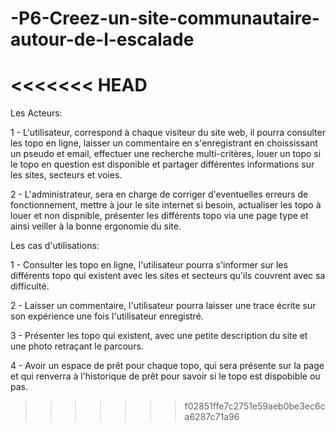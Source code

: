 # -P6-Creez-un-site-communautaire-autour-de-l-escalade
<<<<<<< HEAD
=======

Les Acteurs:

1 - L'utilisateur, correspond à chaque visiteur du site web, il pourra consulter les topo
en ligne, laisser un commentaire en s'enregistrant en choississant un pseudo et email,
effectuer une recherche multi-critères, louer un topo si le topo en question est disponible
et partager différentes informations sur les sites, secteurs et voies.

2 - L'administrateur, sera en charge de corriger d'eventuelles erreurs de fonctionnement,
mettre à jour le site internet si besoin, actualiser les topo à louer et non dispnible, 
présenter les différents topo via une page type et ainsi veiller à la bonne ergonomie du 
site.


Les cas d'utilisations:

1 - Consulter les topo en ligne, l'utilisateur pourra s'informer sur les différents topo
qui existent avec les sites et secteurs qu'ils couvrent avec sa difficulté.

2 - Laisser un commentaire, l'utilisateur pourra laisser une trace écrite sur son expérience
une fois l'utilisateur enregistré.

3 - Présenter les topo qui existent, avec une petite description du site et une photo retraçant 
le parcours.

4 - Avoir un espace de prêt pour chaque topo, qui sera présente sur la page et qui renverra 
à l'historique de prêt pour savoir si le topo est dispobible ou pas.
>>>>>>> f02851ffe7c2751e59aeb0be3ec6ca6287c71a96
